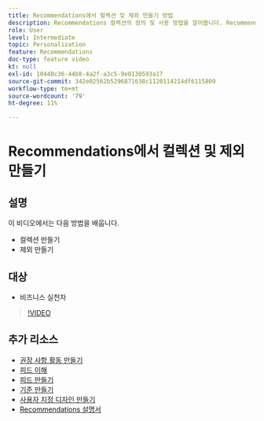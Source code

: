 ```yaml
---
title: Recommendations에서 컬렉션 및 제외 만들기 방법
description: Recommendations 컬렉션의 정의 및 사용 방법을 알아봅니다. Recommendations 제외이 무엇인지 및 사용 방법을 알아봅니다.
role: User
level: Intermediate
topic: Personalization
feature: Recommendations
doc-type: feature video
kt: null
exl-id: 10448c36-44b8-4a2f-a3c5-9e0130593a17
source-git-commit: 342e02562b5296871638c1120114214df6115809
workflow-type: tm+mt
source-wordcount: '79'
ht-degree: 11%

---
```


# Recommendations에서 컬렉션 및 제외 만들기

## 설명

이 비디오에서는 다음 방법을 배웁니다.

* 컬렉션 만들기
* 제외 만들기

## 대상

* 비즈니스 실천자

>[!VIDEO](https://video.tv.adobe.com/v/27689?quality=12)

## 추가 리소스

* [권장 사항 활동 만들기](create-a-recommendations-activity.md)
* [피드 이해](understanding-feeds.md)
* [피드 만들기](create-a-feed.md)
* [기준 만들기](create-criteria.md)
* [사용자 지정 디자인 만들기](create-custom-designs.md)
* [Recommendations 설명서](https://experienceleague.adobe.com/docs/target/using/recommendations/recommendations.html?lang=en)
